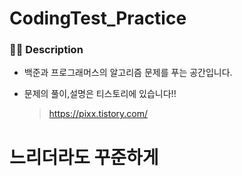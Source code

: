 # CodingTest_Practice

### 👩‍💻 Description
- 백준과 프로그래머스의 알고리즘 문제를 푸는 공간입니다.

- 문제의 풀이,설명은 티스토리에 있습니다!!
  > https://pixx.tistory.com/

# 느리더라도 꾸준하게
  
